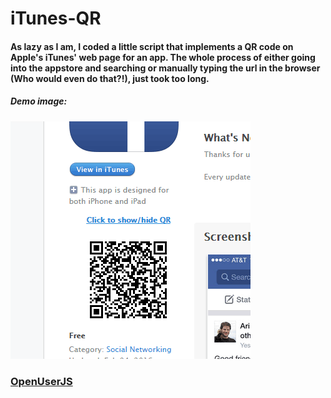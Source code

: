# iTunes-QR

#### As lazy as I am, I coded a little script that implements a QR code on Apple's iTunes' web page for an app. The whole process of either going into the appstore and searching or manually typing the url in the browser (Who would even do that?!), just took too long.

##### Demo image:

![Demo image](https://github.com/kirneh/iTunes-QR/blob/master/demo.gif?raw=true "Demo image")

### [OpenUserJS](https://openuserjs.org/scripts/Kirneh/iTunes_QR)
